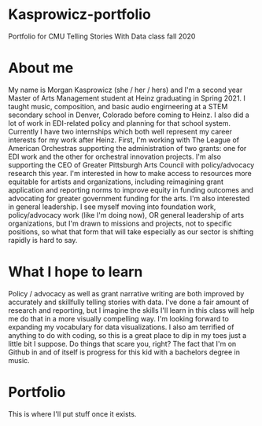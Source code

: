 # Kasprowicz-portfolio
Portfolio for CMU Telling Stories With Data class fall 2020
# About me
My name is Morgan Kasprowicz (she / her / hers) and I'm a second year Master of Arts Management student at Heinz graduating in Spring 2021. I taught music, composition, and basic audio engirneering at a STEM secondary school in Denver, Colorado before coming to Heinz. I also did a lot of work in EDI-related policy and planning for that school system.  Currently I have two internships which both well represent my career interests for my work after Heinz. First, I'm working with The League of American Orchestras supporting the administration of two grants: one for EDI work and the other for orchestral innovation projects. I'm also supporting the CEO of Greater Pittsburgh Arts Council with policy/advocacy research this year. I'm interested in how to make access to resources more equitable for artists and organizations, including reimagining grant application and reporting norms to improve equity in funding outcomes and advocating for greater government funding for the arts. I'm also interested in general leadership. I see myself moving into foundation work, policy/advocacy work (like I'm doing now), OR general leadership of arts organizations, but I'm drawn to missions and projects, not to specific positions, so what that form that will take especially as our sector is shifting rapidly is hard to say. 
# What I hope to learn
Policy / advocacy as well as grant narrative writing are both improved by accurately and skillfully telling stories with data. I've done a fair amount of research and reporting, but I imagine the skills I'll learn in this class will help me do that in a more visually compelling way. I'm looking forward to expanding my vocabulary for data visualizations. I also am terrified of anything to do with coding, so this is a great place to dip in my toes just a little bit I suppose. Do things that scare you, right? The fact that I'm on Github in and of itself is progress for this kid with a bachelors degree in music. 
# Portfolio
This is where I'll put stuff once it exists.
